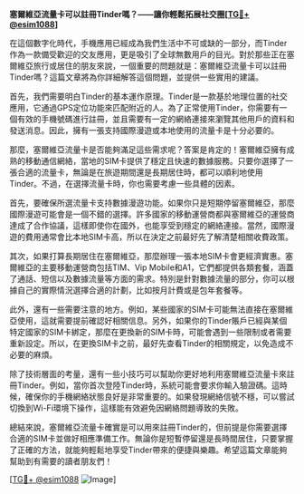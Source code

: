 **塞爾維亞流量卡可以註冊Tinder嗎？——讓你輕鬆拓展社交圈[[TG💪+ @esim1088](https://t.me/s/esim1088)]**

在這個數字化時代，手機應用已經成為我們生活中不可或缺的一部分，而Tinder作為一款備受歡迎的交友應用，更是吸引了全球無數用戶的目光。對於那些正在塞爾維亞旅行或居住的朋友來說，一個重要的問題就是：塞爾維亞流量卡可以註冊Tinder嗎？這篇文章將為你詳細解答這個問題，並提供一些實用的建議。

首先，我們需要明白Tinder的基本運作原理。Tinder是一款基於地理位置的社交應用，它通過GPS定位功能來匹配附近的人。為了正常使用Tinder，你需要有一個有效的手機號碼進行註冊，並且需要有一定的網絡連接來瀏覽其他用戶的資料和發送消息。因此，擁有一張支持國際漫遊或本地使用的流量卡是十分必要的。

那麼，塞爾維亞流量卡是否能夠滿足這些需求呢？答案是肯定的！塞爾維亞擁有成熟的移動通信網絡，當地的SIM卡提供了穩定且快速的數據服務。只要你選擇了一張合適的流量卡，無論是在旅遊期間還是長期居住時，都可以順利地使用Tinder。不過，在選擇流量卡時，你也需要考慮一些具體的因素。

首先，要確保所選流量卡支持數據漫遊功能。如果你只是短期停留塞爾維亞，那麼國際漫遊可能會是一個不錯的選擇。許多國家的移動運營商都與塞爾維亞的運營商達成了合作協議，這樣即使你在國外，也能享受到穩定的網絡連接。當然，國際漫遊的費用通常會比本地SIM卡高，所以在決定之前最好先了解清楚相關收費政策。

其次，如果打算長期居住在塞爾維亞，那麼辦理一張本地SIM卡會更經濟實惠。塞爾維亞的主要移動運營商包括TIM、Vip Mobile和A1，它們都提供各類套餐，涵蓋了通話、短信以及數據流量等方面的需求。特別是針對數據流量的部分，你可以根據自己的實際情況選擇合適的計劃，比如按月計費或是包年套餐等。

此外，還有一些需要注意的地方。例如，某些國家的SIM卡可能無法直接在塞爾維亞使用，這就需要提前確認好相關信息。另外，如果你的Tinder賬戶已經與某個特定國家的SIM卡綁定，那麼在更換新的SIM卡時，可能會遇到一些限制或者需要重新設定。所以，在更換SIM卡之前，最好先查看Tinder的相關規定，以免造成不必要的麻煩。

除了技術層面的考量，還有一些小技巧可以幫助你更好地利用塞爾維亞流量卡來註冊Tinder。例如，當你首次登陸Tinder時，系統可能會要求你輸入驗證碼。這時候，確保你的手機網絡狀態良好是非常重要的。如果發現網絡信號不穩，可以嘗試切換到Wi-Fi環境下操作，這樣能有效避免因網絡問題導致的失敗。

總結來說，塞爾維亞流量卡確實是可以用來註冊Tinder的，但前提是你需要選擇合適的SIM卡並做好相應準備工作。無論你是短暫停留還是長時間居住，只要掌握了正確的方法，就能夠輕鬆地享受Tinder帶來的便捷與樂趣。希望這篇文章能夠幫助到有需要的讀者朋友們！

[[TG💪+ @esim1088](https://t.me/s/esim1088) ![Image](https://i.postimg.cc/4NQfJmqS/Snipaste-2025-05-13-00-14-12.png)]